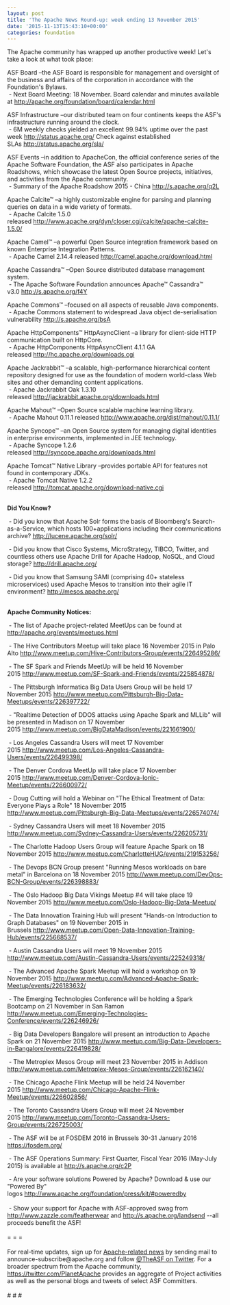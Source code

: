 ```yaml
---
layout: post
title: 'The Apache News Round-up: week ending 13 November 2015'
date: '2015-11-13T15:43:10+00:00'
categories: foundation
---
```

<p>The Apache community has wrapped up another productive week! Let's take a look at what took place:</p> 
  <p>ASF Board –the ASF Board is responsible for management and oversight of the business and affairs of the corporation in accordance with the Foundation's Bylaws.<br />&nbsp;- Next Board Meeting: 18 November. Board calendar and minutes available at&nbsp;<a href="http://apache.org/foundation/board/calendar.html">http://apache.org/foundation/board/calendar.html</a></p> 
  <div> 
    <p>ASF Infrastructure –our distributed team on four continents keeps the ASF's infrastructure running around the clock.<br />&nbsp;- 6M weekly checks yielded an excellent 99.94% uptime over the past week <a href="http://status.apache.org/">http://status.apache.org/</a>&nbsp;Check against established SLAs&nbsp;<a href="http://status.apache.org/sla/">http://status.apache.org/sla/</a></p> 
    <p>ASF Events –in addition to&nbsp;ApacheCon, the official conference series of the Apache Software Foundation, the ASF also participates in Apache Roadshows, which showcase the latest Open Source projects, initiatives, and activities from the Apache community.<br />&nbsp;-&nbsp;Summary of the Apache Roadshow 2015 - China&nbsp;<a href="http://s.apache.org/q2L">http://s.apache.org/q2L</a></p> 
    <p>Apache Calcite™ –a highly customizable engine for parsing and planning queries on data in a wide variety of formats.<br />&nbsp;- Apache Calcite 1.5.0 released&nbsp;<a href="http://www.apache.org/dyn/closer.cgi/calcite/apache-calcite-1.5.0/">http://www.apache.org/dyn/closer.cgi/calcite/apache-calcite-1.5.0/</a></p> 
    <p>Apache Camel™ –a powerful Open Source integration framework based on known Enterprise Integration Patterns.<br />&nbsp;- Apache Camel 2.14.4 released&nbsp;<a href="http://camel.apache.org/download.html">http://camel.apache.org/download.html</a></p> 
    <p>Apache Cassandra™ –Open Source distributed database management system.<br />&nbsp;- The Apache Software Foundation announces Apache™ Cassandra™ v3.0&nbsp;<a href="http://s.apache.org/f4Y">http://s.apache.org/f4Y</a></p> 
    <p>Apache Commons™ –focused on all aspects of reusable Java components.<br />&nbsp;- Apache Commons statement to widespread Java object de-serialisation vulnerability&nbsp;<a href="http://s.apache.org/bsA">http://s.apache.org/bsA</a></p> 
    <p>Apache HttpComponents™ HttpAsyncClient –a library for client-side HTTP communication built on HttpCore.<br />&nbsp;- Apache HttpComponents HttpAsyncClient 4.1.1 GA released&nbsp;<a href="http://hc.apache.org/downloads.cgi">http://hc.apache.org/downloads.cgi</a></p> 
    <p>Apache Jackrabbit™ –a scalable, high-performance hierarchical content repository designed for use as the foundation of modern world-class Web sites and other demanding content applications.<br />&nbsp;- Apache Jackrabbit Oak 1.3.10 released&nbsp;<a href="http://jackrabbit.apache.org/downloads.html">http://jackrabbit.apache.org/downloads.html</a></p> 
    <p>Apache Mahout™ –Open Source scalable machine learning library.<br />&nbsp;- Apache Mahout 0.11.1 released&nbsp;<a href="http://www.apache.org/dist/mahout/0.11.1/">http://www.apache.org/dist/mahout/0.11.1/</a></p> 
    <p>Apache Syncope™ –an Open Source system for managing digital identities in enterprise environments, implemented in JEE technology.<br />&nbsp;- Apache Syncope 1.2.6 released&nbsp;<a href="http://syncope.apache.org/downloads.html">http://syncope.apache.org/downloads.html</a></p> 
    <p>Apache Tomcat™ Native Library –provides portable API for features not found in contemporary JDKs.<br />&nbsp;- Apache Tomcat Native 1.2.2 released&nbsp;<a href="http://tomcat.apache.org/download-native.cgi">http://tomcat.apache.org/download-native.cgi</a><br /><br /></p> 
  </div> 
  <div> 
    <p><strong>Did You Know?</strong></p> 
  </div> 
  <div> 
    <p>&nbsp;- Did you know that Apache Solr forms the basis of Bloomberg's Search-as-a-Service, which hosts 100+applications including their communications archive?&nbsp;<a href="http://lucene.apache.org/solr/">http://lucene.apache.org/solr/</a></p> 
    <p>&nbsp;- Did you know that Cisco Systems, MicroStrategy, TIBCO, Twitter, and countless others use Apache Drill for Apache Hadoop, NoSQL, and Cloud storage?&nbsp;<a href="http://drill.apache.org/">http://drill.apache.org/</a></p> 
  </div> 
  <div> 
    <p>&nbsp;- Did you know that Samsung SAMI (comprising 40+ stateless microservices) used Apache Mesos to transition into their agile IT environment? <a href="http://mesos.apache.org/">http://mesos.apache.org/</a></p> 
  </div> 
  <div> 
    <p><strong><br />Apache Community Notices:</strong></p> 
    <p><strong></strong>&nbsp;- The list of Apache project-related MeetUps can be found at <a href="http://apache.org/events/meetups.html">http://apache.org/events/meetups.html</a></p> 
    <p>&nbsp;- The Hive Contributors Meetup will take place 16 November 2015 in Palo Alto&nbsp;<a href="http://www.meetup.com/Hive-Contributors-Group/events/226495286/">http://www.meetup.com/Hive-Contributors-Group/events/226495286/</a></p> 
    <p>&nbsp;- The SF Spark and Friends MeetUp will be held 16 November 2015&nbsp;<a href="http://www.meetup.com/SF-Spark-and-Friends/events/225854878/">http://www.meetup.com/SF-Spark-and-Friends/events/225854878/</a></p> 
    <p>&nbsp;- The Pittsburgh Informatica Big Data Users Group will be held 17 November 2015&nbsp;<a href="http://www.meetup.com/Pittsburgh-Big-Data-Meetups/events/226397722/">http://www.meetup.com/Pittsburgh-Big-Data-Meetups/events/226397722/</a></p> 
    <p>&nbsp;- &quot;Realtime Detection of DDOS attacks using Apache Spark and MLLib&quot; will be presented in Madison on 17 November 2015&nbsp;<a href="http://www.meetup.com/BigDataMadison/events/221661900/">http://www.meetup.com/BigDataMadison/events/221661900/</a></p> 
    <p>&nbsp;- Los Angeles Cassandra Users will meet 17 November 2015&nbsp;<a href="http://www.meetup.com/Los-Angeles-Cassandra-Users/events/226499398/">http://www.meetup.com/Los-Angeles-Cassandra-Users/events/226499398/</a></p> 
  </div> 
  <div></div> 
  <p>&nbsp;- The Denver Cordova MeetUp will take place 17 November 2015&nbsp;<a href="http://www.meetup.com/Denver-Cordova-Ionic-Meetup/events/226600972/">http://www.meetup.com/Denver-Cordova-Ionic-Meetup/events/226600972/</a></p> 
  <p>&nbsp;- Doug Cutting will hold a Webinar on &quot;The Ethical Treatment of Data: Everyone Plays a Role&quot; 18 November 2015 <a href="http://www.meetup.com/Pittsburgh-Big-Data-Meetups/events/226574074/">http://www.meetup.com/Pittsburgh-Big-Data-Meetups/events/226574074/</a></p> 
  <p>&nbsp;- Sydney Cassandra Users will meet 18 November 2015 <a href="http://www.meetup.com/Sydney-Cassandra-Users/events/226205731/">http://www.meetup.com/Sydney-Cassandra-Users/events/226205731/</a></p> 
  <p>&nbsp;- The Charlotte Hadoop Users Group will feature Apache Spark on 18 November 2015&nbsp;<a href="http://www.meetup.com/CharlotteHUG/events/219153256/">http://www.meetup.com/CharlotteHUG/events/219153256/</a></p> 
  <p>&nbsp;- The Devops BCN Group present &quot;Running Mesos workloads on bare metal&quot; in Barcelona on 18 November 2015&nbsp;<a href="http://www.meetup.com/DevOps-BCN-Group/events/226398883/">http://www.meetup.com/DevOps-BCN-Group/events/226398883/</a></p> 
  <p>&nbsp;- The Oslo Hadoop Big Data Vikings Meetup #4 will take place 19 November 2015&nbsp;<a href="http://www.meetup.com/Oslo-Hadoop-Big-Data-Meetup/">http://www.meetup.com/Oslo-Hadoop-Big-Data-Meetup/</a></p> 
  <p>&nbsp;- The Data Innovation Training Hub will present &quot;Hands-on Introduction to Graph Databases&quot; on 19 November 2015 in Brussels&nbsp;<a href="http://www.meetup.com/Open-Data-Innovation-Training-Hub/events/225668537/">http://www.meetup.com/Open-Data-Innovation-Training-Hub/events/225668537/</a></p> 
  <p>&nbsp;- Austin Cassandra Users will meet 19 November 2015 <a href="http://www.meetup.com/Austin-Cassandra-Users/events/225249318/">http://www.meetup.com/Austin-Cassandra-Users/events/225249318/</a></p> 
  <p>&nbsp;- The Advanced Apache Spark Meetup will hold a workshop on 19 November 2015&nbsp;<a href="http://www.meetup.com/Advanced-Apache-Spark-Meetup/events/226183632/">http://www.meetup.com/Advanced-Apache-Spark-Meetup/events/226183632/</a></p> 
  <p>&nbsp;- The Emerging Technologies Conference will be holding a Spark Bootcamp on 21 November in San Ramon <a href="http://www.meetup.com/Emerging-Technologies-Conference/events/226246926/">http://www.meetup.com/Emerging-Technologies-Conference/events/226246926/</a></p> 
  <p>&nbsp;- Big Data Developers Bangalore will present an introduction to Apache Spark on 21 November 2015 <a href="http://www.meetup.com/Big-Data-Developers-in-Bangalore/events/226419828/">http://www.meetup.com/Big-Data-Developers-in-Bangalore/events/226419828/</a></p> 
  <p>&nbsp;- The Metroplex Mesos Group will meet 23 November 2015 in Addison <a href="http://www.meetup.com/Metroplex-Mesos-Group/events/226162140/">http://www.meetup.com/Metroplex-Mesos-Group/events/226162140/</a></p> 
  <p>&nbsp;- The Chicago Apache Flink Meetup will be held 24 November 2015&nbsp;<a href="http://www.meetup.com/Chicago-Apache-Flink-Meetup/events/226602856/">http://www.meetup.com/Chicago-Apache-Flink-Meetup/events/226602856/</a></p> 
  <p>&nbsp;- The Toronto Cassandra Users Group will meet 24 November 2015&nbsp;<a href="http://www.meetup.com/Toronto-Cassandra-Users-Group/events/226725003/">http://www.meetup.com/Toronto-Cassandra-Users-Group/events/226725003/</a></p> 
  <div> 
    <p>&nbsp;- The ASF will be at FOSDEM 2016 in Brussels 30-31 January 2016 <a href="https://fosdem.org/">https://fosdem.org/</a></p> 
  </div> 
  <div> 
    <p>&nbsp;- The ASF Operations Summary: First Quarter, Fiscal Year 2016 (May-July 2015) is available at&nbsp;<a href="http://s.apache.org/c2P">http://s.apache.org/c2P</a></p> 
  </div> 
  <div>&nbsp;- Are your software solutions Powered by Apache? Download &amp; use our &quot;Powered By&quot; logos&nbsp;<a href="http://www.apache.org/foundation/press/kit/#poweredby">http://www.apache.org/foundation/press/kit/#poweredby</a></div> 
  <div><br /></div> 
  <div>&nbsp;- Show your support for Apache with ASF-approved swag from <a href="http://www.zazzle.com/featherwear">http://www.zazzle.com/featherwear</a> and&nbsp;<a href="http://s.apache.org/landsend">http://s.apache.org/landsend</a> --all proceeds benefit the ASF!&nbsp;</div> 
  <div><br /></div> 
  <div>= = =</div> 
  <div><br /></div> 
  <div>For real-time updates, sign up for <a href="http://apache.org/foundation/mailinglists.html#foundation-announce">Apache-related news</a> by sending mail to announce-subscribe@apache.org and follow <a href="https://twitter.com/TheASF">@TheASF on Twitter</a>. For a broader spectrum from the Apache community, <a href="http://s.apache.org/landsend">https://twitter.com/PlanetApache</a> provides an aggregate of Project activities as well as the personal blogs and tweets of select ASF Committers.</div> 
  <div><br /></div> 
  <div># # #</div>
